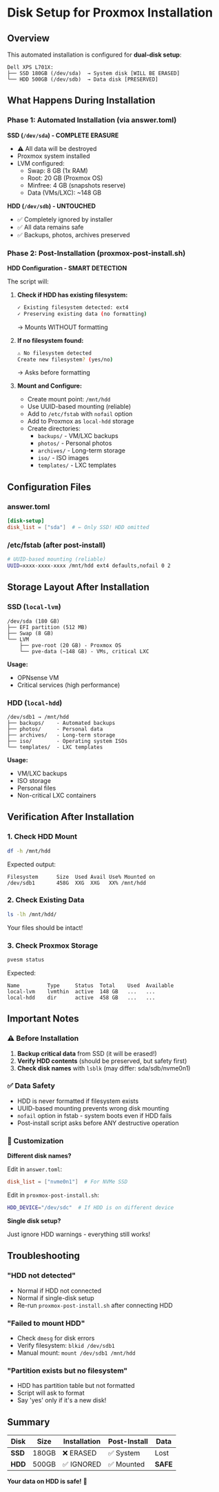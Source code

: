 # Disk Setup for Proxmox Installation

## Overview

This automated installation is configured for **dual-disk setup**:

```
Dell XPS L701X:
├── SSD 180GB (/dev/sda)  → System disk [WILL BE ERASED]
└── HDD 500GB (/dev/sdb)  → Data disk [PRESERVED]
```

## What Happens During Installation

### Phase 1: Automated Installation (via answer.toml)

**SSD (`/dev/sda`) - COMPLETE ERASURE**
- ⚠️ All data will be destroyed
- Proxmox system installed
- LVM configured:
  - Swap: 8 GB (1x RAM)
  - Root: 20 GB (Proxmox OS)
  - Minfree: 4 GB (snapshots reserve)
  - Data (VMs/LXC): ~148 GB

**HDD (`/dev/sdb`) - UNTOUCHED**
- ✅ Completely ignored by installer
- ✅ All data remains safe
- ✅ Backups, photos, archives preserved

### Phase 2: Post-Installation (proxmox-post-install.sh)

**HDD Configuration - SMART DETECTION**

The script will:

1. **Check if HDD has existing filesystem:**
   ```bash
   ✓ Existing filesystem detected: ext4
   ✓ Preserving existing data (no formatting)
   ```
   → Mounts WITHOUT formatting

2. **If no filesystem found:**
   ```bash
   ⚠ No filesystem detected
   Create new filesystem? (yes/no)
   ```
   → Asks before formatting

3. **Mount and Configure:**
   - Create mount point: `/mnt/hdd`
   - Use UUID-based mounting (reliable)
   - Add to `/etc/fstab` with `nofail` option
   - Add to Proxmox as `local-hdd` storage
   - Create directories:
     - `backups/` - VM/LXC backups
     - `photos/` - Personal photos
     - `archives/` - Long-term storage
     - `iso/` - ISO images
     - `templates/` - LXC templates

## Configuration Files

### answer.toml
```toml
[disk-setup]
disk_list = ["sda"]  # ← Only SSD! HDD omitted
```

### /etc/fstab (after post-install)
```bash
# UUID-based mounting (reliable)
UUID=xxxx-xxxx-xxxx /mnt/hdd ext4 defaults,nofail 0 2
```

## Storage Layout After Installation

### SSD (`local-lvm`)
```
/dev/sda (180 GB)
├── EFI partition (512 MB)
├── Swap (8 GB)
└── LVM
    ├── pve-root (20 GB) - Proxmox OS
    └── pve-data (~148 GB) - VMs, critical LXC
```

**Usage:**
- OPNsense VM
- Critical services (high performance)

### HDD (`local-hdd`)
```
/dev/sdb1 → /mnt/hdd
├── backups/    - Automated backups
├── photos/     - Personal data
├── archives/   - Long-term storage
├── iso/        - Operating system ISOs
└── templates/  - LXC templates
```

**Usage:**
- VM/LXC backups
- ISO storage
- Personal files
- Non-critical LXC containers

## Verification After Installation

### 1. Check HDD Mount
```bash
df -h /mnt/hdd
```

Expected output:
```
Filesystem      Size  Used Avail Use% Mounted on
/dev/sdb1       458G  XXG  XXG   XX% /mnt/hdd
```

### 2. Check Existing Data
```bash
ls -lh /mnt/hdd/
```

Your files should be intact!

### 3. Check Proxmox Storage
```bash
pvesm status
```

Expected:
```
Name         Type     Status  Total    Used  Available
local-lvm    lvmthin  active  148 GB   ...   ...
local-hdd    dir      active  458 GB   ...   ...
```

## Important Notes

### ⚠️ Before Installation
1. **Backup critical data** from SSD (it will be erased!)
2. **Verify HDD contents** (should be preserved, but safety first)
3. **Check disk names** with `lsblk` (may differ: sda/sdb/nvme0n1)

### ✅ Data Safety
- HDD is never formatted if filesystem exists
- UUID-based mounting prevents wrong disk mounting
- `nofail` option in fstab - system boots even if HDD fails
- Post-install script asks before ANY destructive operation

### 🔧 Customization

**Different disk names?**

Edit in `answer.toml`:
```toml
disk_list = ["nvme0n1"]  # For NVMe SSD
```

Edit in `proxmox-post-install.sh`:
```bash
HDD_DEVICE="/dev/sdc"  # If HDD is on different device
```

**Single disk setup?**

Just ignore HDD warnings - everything still works!

## Troubleshooting

### "HDD not detected"
- Normal if HDD not connected
- Normal if single-disk setup
- Re-run `proxmox-post-install.sh` after connecting HDD

### "Failed to mount HDD"
- Check `dmesg` for disk errors
- Verify filesystem: `blkid /dev/sdb1`
- Manual mount: `mount /dev/sdb1 /mnt/hdd`

### "Partition exists but no filesystem"
- HDD has partition table but not formatted
- Script will ask to format
- Say 'yes' only if it's a new disk!

## Summary

| Disk | Size | Installation | Post-Install | Data |
|------|------|-------------|--------------|------|
| **SSD** | 180GB | ❌ ERASED | ✅ System | Lost |
| **HDD** | 500GB | ✅ IGNORED | ✅ Mounted | **SAFE** |

**Your data on HDD is safe!** 🎉
